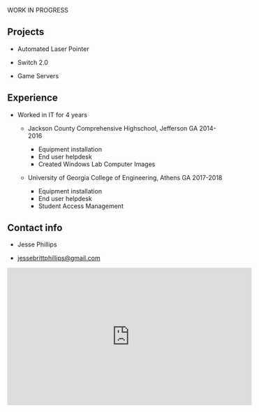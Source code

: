 WORK IN PROGRESS


## Projects
- Automated Laser Pointer

- Switch 2.0

- Game Servers



## Experience
- Worked in IT for 4 years
  - Jackson County Comprehensive Highschool, Jefferson GA 2014-2016 
    - Equipment installation
    - End user helpdesk
    - Created Windows Lab Computer Images
  
  - University of Georgia College of Engineering, Athens GA 2017-2018
    - Equipment installation
    - End user helpdesk
    - Student Access Management



## Contact info
* Jesse Phillips

- jessebrittphillips@gmail.com




<iframe width="560" height="315" src="https://www.youtube.com/embed/dQw4w9WgXcQ" frameborder="0" allow="autoplay; encrypted-media" allowfullscreen></iframe>
